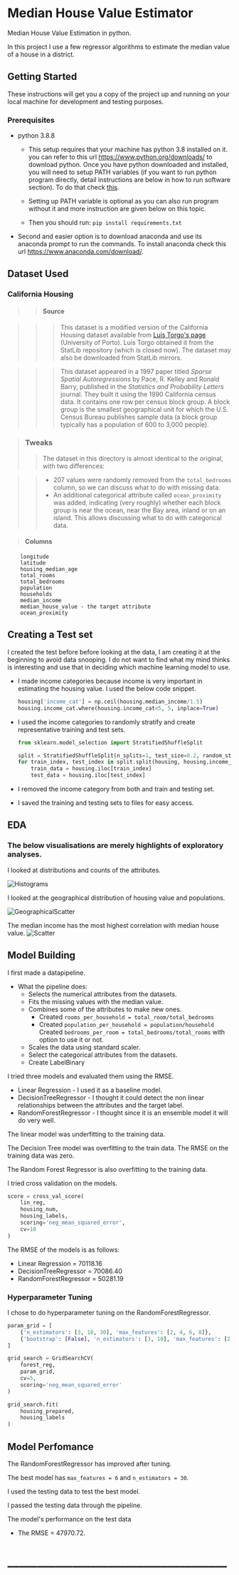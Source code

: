 # Median House Value Estimator
Median House Value Estimation in python.

In this project I use a few regressor algorithms to estimate the median value of a house in a district.

## Getting Started
These instructions will get you a copy of the project up and running on your local machine for development and testing purposes.

### Prerequisites
* python 3.8.8

    * This setup requires that your machine has python 3.8 installed on it. you can refer to this url https://www.python.org/downloads/ to download python. Once you have python downloaded and installed, you will need to setup PATH variables (if you want to run python program directly, detail instructions are below in how to run software section). To do that check [this](https://www.pythoncentral.io/add-python-to-path-python-is-not-recognized-as-an-internal-or-external-command/).

   * Setting up PATH variable is optional as you can also run program without it and more instruction are given below on this topic.

    * Then you should run: `pip install requirements.txt`

* Second and easier option is to download anaconda and use its anaconda prompt to run the commands. To install anaconda check this url https://www.anaconda.com/download/.

## Dataset Used

### California Housing

>>#### Source

>>>This dataset is a modified version of the California Housing dataset available from [Luís Torgo's page](http://www.dcc.fc.up.pt/~ltorgo/Regression/cal_housing.html) (University of Porto). Luís Torgo obtained it from the StatLib repository (which is closed now). The dataset may also be downloaded from StatLib mirrors.

>>>This dataset appeared in a 1997 paper titled *Sparse Spatial Autoregressions* by Pace, R. Kelley and Ronald Barry, published in the *Statistics and Probability Letters* journal. They built it using the 1990 California census data. It contains one row per census block group. A block group is the smallest geographical unit for which the U.S. Census Bureau publishes sample data (a block group typically has a population of 600 to 3,000 people).

>### Tweaks
>>The dataset in this directory is almost identical to the original, with two differences:

>>* 207 values were randomly removed from the `total_bedrooms` column, so we can discuss what to do with missing data.
>>* An additional categorical attribute called `ocean_proximity` was added, indicating (very roughly) whether each block group is near the ocean, near the Bay area, inland or on an island. This allows discussing what to do with categorical data.

>#### Columns 
```
    longitude             
    latitude              
    housing_median_age    
    total_rooms           
    total_bedrooms        
    population            
    households            
    median_income         
    median_house_value - the target attribute   
    ocean_proximity 

```
## Creating a Test set
I created the test before before looking at the data, I am creating it at the beginning to avoid data snooping. I do not want to find what my mind thinks is interesting and use that in deciding which machine learning model to use.

* I made income categories because income is very important in estimating the housing value. I used the below code snippet.

    ```python
    housing['income_cat'] = np.ceil(housing.median_income/1.5) 
    housing.income_cat.where(housing.income_cat<5, 5, inplace=True)
    ```

* I used the income categories to randomly stratify and create representative training and test sets.
    ```python
    from sklearn.model_selection import StratifiedShuffleSplit

    split = StratifiedShuffleSplit(n_splits=1, test_size=0.2, random_state=42)
    for train_index, test_index in split.split(housing, housing.income_cat):
        train_data = housing.iloc[train_index]
        test_data = housing.iloc[test_index]
    ```
* I removed the income category from both and train and testing set.
* I saved the training and testing sets to files for easy access.

## EDA
### The below visualisations are merely highlights of exploratory analyses.
I looked at distributions and counts of the attributes.

![Histograms](images/counts.png)

I looked at the geographical distribution of housing value and populations. 

![GeographicalScatter](images/scatter.png)

The median income has the most highest correlation with median house value. 
![Scatter](images/scatter_mhv_vs_mi.png)


## Model Building
I first made a datapipeline.

* What the pipeline does:
    * Selects the numerical attributes from the datasets.
    * Fits the missing values with the median value.
    * Combines some of the attributes to make new ones.
        * Created `rooms_per_household = total_room/total_bedrooms` 
        * Created `population_per_household = population/household`
        Created `bedrooms_per_room = total_bedrooms/total_rooms` with option to use it or not.
    * Scales the data using standard scaler.
    * Select the categorical attributes from the datasets.
    * Create LabelBinary

I tried three models and evaluated them using the RMSE.

* Linear Regression - I used it as a baseline model.
* DecisionTreeRegressor - I thought it could detect the non linear relationships between the attributes and the target label.
* RandomForestRegressor - I thought since it is an ensemble model it will do very well.

The linear model was underfitting to the training data.

The Decision Tree model was overfitting to the train data. The RMSE on the training data was zero.

The Random Forest Regressor is also overfitting to the training data.

I tried cross validation on the models.

```python
score = cross_val_score(
    lin_reg,
    housing_num,
    housing_labels,
    scoring='neg_mean_squared_error',
    cv=10
)
```
The RMSE of the models is as follows:

* Linear Regression = 70118.16
* DecisionTreeRegressor = 70086.40
* RandomForestRegressor = 50281.19

### Hyperparameter Tuning 
I chose to do hyperparameter tuning on the RandomForestRegressor.

```python
param_grid = [
    {'n_estimators': [3, 10, 30], 'max_features': [2, 4, 6, 8]},
    {'bootstrap': [False], 'n_estimators': [3, 10], 'max_features': [2, 3, 4]},
]

grid_search = GridSearchCV(
    forest_reg,
    param_grid,
    cv=5,
    scoring='neg_mean_squared_error'
)

grid_search.fit(
    housing_prepared,
    housing_labels
)
```

## Model Perfomance
The RandomForestRegressor has improved after tuning.

The best model has `max_features = 6` and `n_estimators = 30`. 

I used the testing data to test the best model.

I passed the testing data through the pipeline.

The model's performance on the test data
* The RMSE = 47970.72.


# _____________________________________


